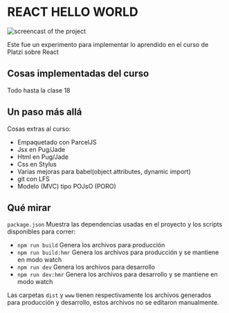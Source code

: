 # REACT HELLO WORLD

![screencast of the project](https://github.com/DFOXpro/react_helloworld/blob/master/docs/Peek-08-02-2019%2020-54.apng?raw=true)

Este fue un experimento para implementar lo aprendido en el curso de Platzi sobre React

## Cosas implementadas del curso

Todo hasta la clase 18


## Un paso más allá

Cosas extras al curso:

* Empaquetado con ParcelJS
* Jsx en Pug/Jade
* Html en Pug/Jade
* Css en Stylus
* Varias mejoras para babel(object attributes, dynamic import)
* git con LFS
* Modelo (MVC) tipo POJsO (PORO)

## Qué mirar


`package.json` Muestra las dependencias usadas en el proyecto y los scripts disponibles para correr:
* `npm run build` Genera los archivos para producción
* `npm run build:hmr` Genera los archivos para producción y se mantiene en modo watch
* `npm run dev` Genera los archivos para desarrollo
* `npm run dev:hmr` Genera los archivos para desarrollo y se mantiene en modo watch

Las carpetas `dist` y `www` tienen respectivamente los archivos generados para producción y desarrollo, estos archivos no se editaron manualmente.

